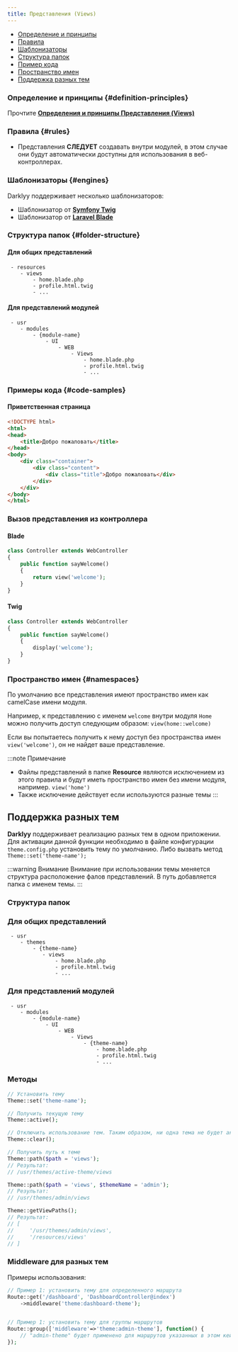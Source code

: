 ```yaml
---
title: Представления (Views)
---
```


- [Определение и принципы](#definition-principles)
- [Правила](#rules)
- [Шаблонизаторы](#engines)
- [Структура папок](#folder-structure)
- [Пример кода](#code-sample)
- [Пространство имен](#namespaces)
- [Поддержка разных тем](#themes)

### Определение и принципы {#definition-principles}

Прочтите [**Определения и принципы <ar/> Представления (Views)**](/docs/Structure/Definitions/views)

### Правила {#rules}

- Представления <t>**СЛЕДУЕТ**</t> создавать внутри модулей, в этом случае они будут автоматически доступны для использования в веб-контроллерах.

### Шаблонизаторы {#engines}

Darklyy поддерживает несколько шаблонизаторов:
- Шаблонизатор от **[Symfony Twig](https://twig.symfony.com/)**
- Шаблонизатор от **[Laravel Blade](https://laravel.com/docs/9.x/blade)**

### Структура папок {#folder-structure}

#### Для общих представлений

```
 - resources       
    - views
        - home.blade.php
        - profile.html.twig
        - ...
```

#### Для представлений модулей

```
 - usr
    - modules
        - {module-name}
            - UI
                - WEB
                    - Views
                        - home.blade.php
                        - profile.html.twig
                        - ...
```

### Примеры кода {#code-samples}

#### Приветственная страница

```html
<!DOCTYPE html>
<html>
<head>
    <title>Добро пожаловать</title>
</head>
<body>
    <div class="container">
        <div class="content">
            <div class="title">Добро пожаловать</div>
        </div>
    </div>
</body>
</html>
```

### Вызов представления из контроллера
#### Blade

```php
class Controller extends WebController
{
    public function sayWelcome()
    {
        return view('welcome');
    }
}
```

#### Twig

```php
class Controller extends WebController
{
    public function sayWelcome()
    {
        display('welcome');
    }
}
```

### Пространство имен {#namespaces}

По умолчанию все представления имеют пространство имен как camelCase имени модуля.

Например, к представлению с именем <red>`welcome`</red> внутри модуля <blue>`Home`</blue> можно получить доступ следующим образом: <red>`view(home::welcome)`</red>

Если вы попытаетесь получить к нему доступ без пространства имен <red>`view('welcome')`</red>, он не найдет ваше представление.

:::note Примечание
- Файлы представлений в папке **Resource** являются исключением из этого правила и будут иметь пространство имен без имени модуля, например. <red>`view('home')`</red>
- Также исключение действует если используются разные темы
:::


## Поддержка разных тем

**Darklyy** поддерживает реализацию разных тем в одном приложении. Для активации данной функции необходимо в файле конфигурации <v>`theme.config.php`</v> установить тему по умолчанию. Либо вызвать метод <c>`Theme::set('theme-name');`</c>

:::warning Внимание
Внимание при использовании темы меняется структура расположение фалов представлений. В путь добавляется папка с именем темы.
:::
### Структура папок

### Для общих представлений

```
 - usr
    - themes
        - {theme-name}           
           - views
               - home.blade.php
               - profile.html.twig
               - ...
```

### Для представлений модулей

```
 - usr
    - modules
        - {module-name}
            - UI
                - WEB
                    - Views
                        - {theme-name}
                            - home.blade.php
                            - profile.html.twig
                            - ...
```

### Методы

```php
// Установить тему
Theme::set('theme-name');

// Получить текущую тему
Theme::active();

// Отключить использование тем. Таким образом, ни одна тема не будет активной.
Theme::clear();

// Получить путь к теме
Theme::path($path = 'views');
// Результат:
// /usr/themes/active-theme/views

Theme::path($path = 'views', $themeName = 'admin');
// Результат:
// /usr/themes/admin/views

Theme::getViewPaths();
// Результат:
// [
//     '/usr/themes/admin/views',
//     '/resources/views'
// ]

```

### Middleware для разных тем

Примеры использования:
```php
// Пример 1: установить тему для определенного маршрута
Route::get('/dashboard', 'DashboardController@index')
    ->middleware('theme:dashboard-theme');


// Пример 1: установить тему для группы маршрутов
Route::group(['middleware'=>'theme:admin-theme'], function() {
    // "admin-theme" будет применено для маршрутов указанных в этом кейсе
});

```
